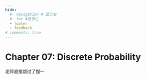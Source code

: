 ```yaml
---
hide:
  #- navigation # 显示右
  #- toc #显示左
  - footer
  - feedback
# comments: true
---  
```


# Chapter 07: Discrete Probability

老师直接跳过了捏～